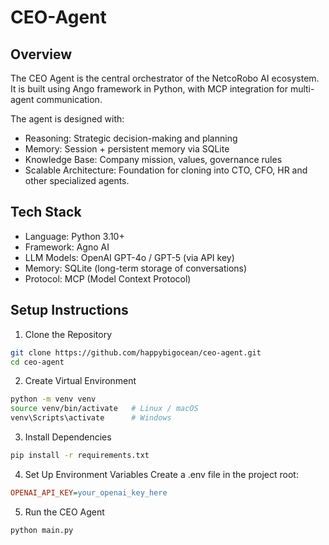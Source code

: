 # CEO-Agent

## Overview
The CEO Agent is the central orchestrator of the NetcoRobo AI ecosystem.
It is built using Ango framework in Python, with MCP integration for multi-agent communication.

The agent is designed with:
  - Reasoning: Strategic decision-making and planning
  - Memory: Session + persistent memory via SQLite
  - Knowledge Base: Company mission, values, governance rules
  - Scalable Architecture: Foundation for cloning into CTO, CFO, HR and other specialized agents.

## Tech Stack
  - Language: Python 3.10+
  - Framework: Agno AI
  - LLM Models: OpenAI GPT-4o / GPT-5 (via API key)
  - Memory: SQLite (long-term storage of conversations)
  - Protocol: MCP (Model Context Protocol)

## Setup Instructions

1. Clone the Repository
```bash
git clone https://github.com/happybigocean/ceo-agent.git
cd ceo-agent
```

2. Create Virtual Environment
```bash
python -m venv venv
source venv/bin/activate   # Linux / macOS
venv\Scripts\activate      # Windows
```

3. Install Dependencies
```bash
pip install -r requirements.txt
```

4. Set Up Environment Variables
Create a .env file in the project root:
```ini
OPENAI_API_KEY=your_openai_key_here
```

5. Run the CEO Agent
```bash
python main.py
```

